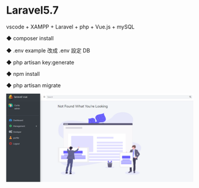 # Laravel5.7
vscode + XAMPP + Laravel + php + Vue.js + mySQL

◆ composer install

◆ .env example 改成 .env 設定 DB

◆ php artisan key:generate

◆ npm install

◆ php artisan migrate

![image](https://github.com/curtis567/Laravel5.7/blob/master/1.PNG)
